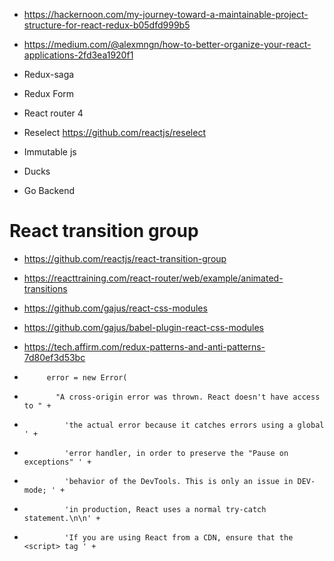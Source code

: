- https://hackernoon.com/my-journey-toward-a-maintainable-project-structure-for-react-redux-b05dfd999b5
- https://medium.com/@alexmngn/how-to-better-organize-your-react-applications-2fd3ea1920f1

- Redux-saga
- Redux Form
- React router 4
- Reselect https://github.com/reactjs/reselect
- Immutable js
- Ducks
- Go Backend


# React transition group
- https://github.com/reactjs/react-transition-group
- https://reacttraining.com/react-router/web/example/animated-transitions


- https://github.com/gajus/react-css-modules
- https://github.com/gajus/babel-plugin-react-css-modules

- https://tech.affirm.com/redux-patterns-and-anti-patterns-7d80ef3d53bc

+          error = new Error(
 +            "A cross-origin error was thrown. React doesn't have access to " +
 +              'the actual error because it catches errors using a global ' +
 +              'error handler, in order to preserve the "Pause on exceptions" ' +
 +              'behavior of the DevTools. This is only an issue in DEV-mode; ' +
 +              'in production, React uses a normal try-catch statement.\n\n' +
 +              'If you are using React from a CDN, ensure that the <script> tag ' +
